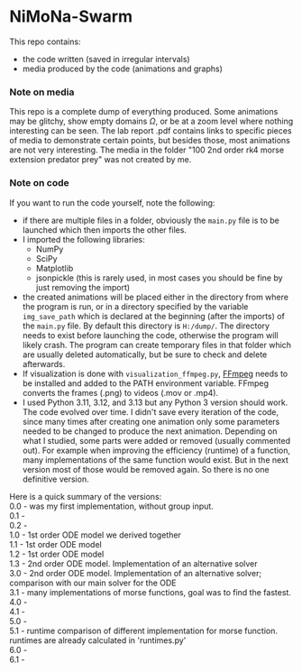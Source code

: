# NiMoNa-Swarm
This repo contains:
- the code written (saved in irregular intervals) <!--(total size: ~0.34 MiB)-->
- media produced by the code (animations and graphs) <!--(total size: ~1.84 GiB)-->
  
### Note on media
This repo is a complete dump of everything produced. Some animations may be glitchy, show empty domains $\Omega$, or be at a zoom level where nothing interesting can be seen. The lab report .pdf contains links to specific pieces of media to demonstrate certain points, but besides those, most animations are not very interesting. 
The media in the folder "100 2nd order rk4 morse extension predator prey" was not created by me.

### Note on code
If you want to run the code yourself, note the following:
- if there are multiple files in a folder, obviously the `main.py` file is to be launched which then imports the other files.
- I imported the following libraries:
  - NumPy
  - SciPy
  - Matplotlib
  - jsonpickle (this is rarely used, in most cases you should be fine by just removing the import)
- the created animations will be placed either in the directory from where the program is run, or in a directory specified by the variable `img_save_path` which is declared at the beginning (after the imports) of the `main.py` file. 
  By default this directory is `H:/dump/`. The directory needs to exist before launching the code, otherwise the program will likely crash. 
  The program can create temporary files in that folder which are usually deleted automatically, but be sure to check and delete afterwards.
- If visualization is done with `visualization_ffmpeg.py`, [FFmpeg](https://ffmpeg.org/download.html) needs to be installed and added to the PATH environment variable. FFmpeg converts the frames (.png) to videos (.mov or .mp4).
- I used Python 3.11, 3.12, and 3.13 but any Python 3 version should work.
The code evolved over time. I didn't save every iteration of the code, since many times after creating one animation only some parameters needed to be changed to produce the next animation.
Depending on what I studied, some parts were added or removed (usually commented out). 
For example when improving the efficiency (runtime) of a function, many implementations of the same function would exist. But in the next version most of those would be removed again. So there is no one definitive version.

Here is a quick summary of the versions:  
0.0 - was my first implementation, without group input.  
0.1 -  
0.2 -  
1.0 - 1st order ODE model we derived together  
1.1 - 1st order ODE model  
1.2 - 1st order ODE model  
1.3 - 2nd order ODE model. Implementation of an alternative solver  
3.0 - 2nd order ODE model. Implementation of an alternative solver; comparison with our main solver for the ODE  
3.1 - many implementations of morse functions, goal was to find the fastest.  
4.0 -  
4.1 -  
5.0 -  
5.1 - runtime comparison of different implementation for morse function. runtimes are already calculated in 'runtimes.py'  
6.0 -  
6.1 -  
